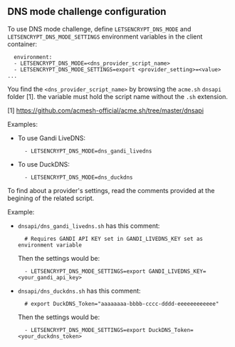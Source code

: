 ## DNS mode challenge configuration

To use DNS mode challenge, define `LETSENCRYPT_DNS_MODE` and `LETSENCRYPT_DNS_MODE_SETTINGS` environment variables in the client container:

	  environment:
	  - LETSENCRYPT_DNS_MODE=<dns_provider_script_name>
	  - LETSENCRYPT_DNS_MODE_SETTINGS=export <provider_setting>=<value> ...

You find the `<dns_provider_script_name>` by browsing the `acme.sh` `dnsapi` folder [1]. the variable must hold the script name without the `.sh` extension.

[1] https://github.com/acmesh-official/acme.sh/tree/master/dnsapi

Examples:

* To use Gandi LiveDNS:

		- LETSENCRYPT_DNS_MODE=dns_gandi_livedns
* To use DuckDNS:

		- LETSENCRYPT_DNS_MODE=dns_duckdns

To find about a provider's settings, read the comments provided at the begining of the related script.

Example:

* `dnsapi/dns_gandi_livedns.sh` has this comment:

		# Requires GANDI API KEY set in GANDI_LIVEDNS_KEY set as environment variable
   Then the settings would be:
  
		- LETSENCRYPT_DNS_MODE_SETTINGS=export GANDI_LIVEDNS_KEY=<your_gandi_api_key>	
* `dnsapi/dns_duckdns.sh` has this comment:

		# export DuckDNS_Token="aaaaaaaa-bbbb-cccc-dddd-eeeeeeeeeeee"
   Then the settings would be:

		- LETSENCRYPT_DNS_MODE_SETTINGS=export DuckDNS_Token=<your_duckdns_token>
